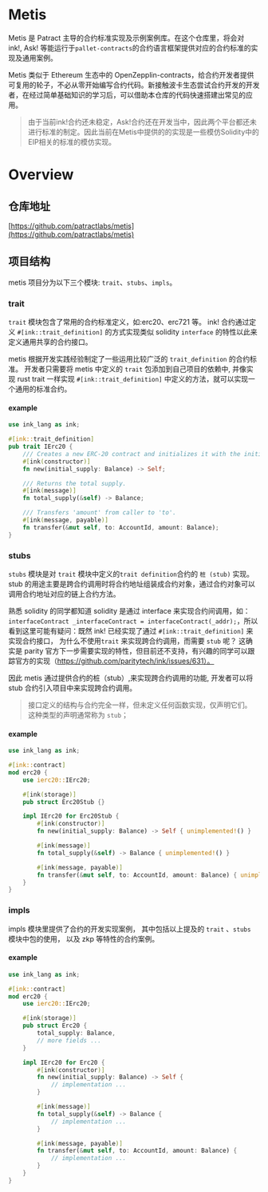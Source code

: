 # Metis

Metis 是 Patract 主导的合约标准实现及示例案例库。在这个仓库里，将会对 ink!, Ask! 等能运行于`pallet-contracts`的合约语言框架提供对应的合约标准的实现及通用案例。

Metis 类似于 Ethereum 生态中的 OpenZepplin-contracts，给合约开发者提供可复用的轮子，不必从零开始编写合约代码。新接触波卡生态尝试合约开发的开发者，在经过简单基础知识的学习后，可以借助本仓库的代码快速搭建出常见的应用。

> 由于当前ink!合约还未稳定，Ask!合约还在开发当中，因此两个平台都还未进行标准的制定。因此当前在Metis中提供的的实现是一些模仿Solidity中的EIP相关的标准的模仿实现。

# Overview

## 仓库地址
[https://github.com/patractlabs/metis](https://github.com/patractlabs/metis)

## 项目结构
metis 项目分为以下三个模块: `trait`、`stubs`、`impls`。

### trait
`trait` 模块包含了常用的合约标准定义，如:erc20、erc721 等。 ink! 合约通过定义 `#[ink::trait_definition]` 的方式实现类似 solidity `interface` 的特性以此来定义通用共享的合约接口。

metis 根据开发实践经验制定了一些运用比较广泛的 `trait_definition` 的合约标准。 开发者只需要将 metis 中定义的 `trait` 包添加到自己项目的依赖中, 
并像实现 rust trait 一样实现 `#[ink::trait_definition]` 中定义的方法，就可以实现一个通用的标准合约。

#### example
```rust
use ink_lang as ink;

#[ink::trait_definition]
pub trait IErc20 {
    /// Creates a new ERC-20 contract and initializes it with the initial supply for the instantiator.
    #[ink(constructor)]
    fn new(initial_supply: Balance) -> Self;

    /// Returns the total supply.
    #[ink(message)]
    fn total_supply(&self) -> Balance;

    /// Transfers 'amount' from caller to 'to'.
    #[ink(message, payable)]
    fn transfer(&mut self, to: AccountId, amount: Balance);
}
```

### stubs

`stubs` 模块是对 `trait` 模块中定义的`trait definition`合约的 `桩 (stub)` 实现。 stub 的用途主要是跨合约调用时将合约地址组装成合约对象，通过合约对象可以调用合约地址对应的链上合约方法。

熟悉 solidity 的同学都知道 solidity 是通过 interface 来实现合约间调用，如：`interfaceContract _interfaceContract = interfaceContract(_addr);`，所以看到这里可能有疑问：既然 ink! 已经实现了通过 `#[ink::trait_definition]` 来实现合约接口，
为什么不使用`trait` 来实现跨合约调用，而需要 `stub` 呢？ 这确实是 parity 官方下一步需要实现的特性，但目前还不支持，有兴趣的同学可以跟踪官方的实现（https://github.com/paritytech/ink/issues/631）。

因此 metis 通过提供合约的桩（stub）,来实现跨合约调用的功能, 开发者可以将 stub 合约引入项目中来实现跨合约调用。

> 接口定义的结构与合约完全一样，但未定义任何函数实现，仅声明它们。 这种类型的声明通常称为 `stub`；

#### example
```rust
use ink_lang as ink;

#[ink::contract]
mod erc20 {
    use ierc20::IErc20;

    #[ink(storage)]
    pub struct Erc20Stub {}

    impl IErc20 for Erc20Stub {
        #[ink(constructor)]
        fn new(initial_supply: Balance) -> Self { unimplemented!() }

        #[ink(message)]
        fn total_supply(&self) -> Balance { unimplemented!() }

        #[ink(message, payable)]
        fn transfer(&mut self, to: AccountId, amount: Balance) { unimplemented!() }
    }
}
```

### impls

impls 模块里提供了合约的开发实现案例， 其中包括以上提及的 `trait` 、`stubs` 模块中包的使用， 以及 zkp 等特性的合约案例。


#### example
```rust
use ink_lang as ink;

#[ink::contract]
mod erc20 {
    use ierc20::IErc20;

    #[ink(storage)]
    pub struct Erc20 {
        total_supply: Balance,
        // more fields ...
    }

    impl IErc20 for Erc20 {
        #[ink(constructor)]
        fn new(initial_supply: Balance) -> Self {
            // implementation ...
        }

        #[ink(message)]
        fn total_supply(&self) -> Balance {
            // implementation ...
        }

        #[ink(message, payable)]
        fn transfer(&mut self, to: AccountId, amount: Balance) {
            // implementation ...
        }
    }
}
```
